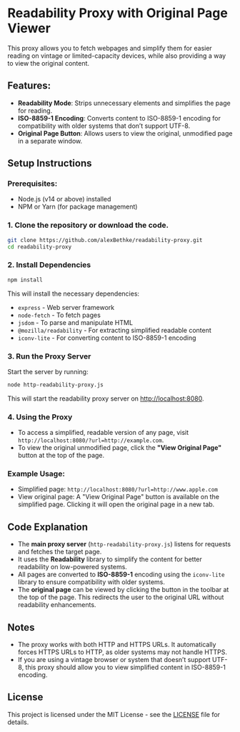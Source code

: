 
# Readability Proxy with Original Page Viewer

This proxy allows you to fetch webpages and simplify them for easier reading on vintage or limited-capacity devices, while also providing a way to view the original content.

## Features:
- **Readability Mode**: Strips unnecessary elements and simplifies the page for reading.
- **ISO-8859-1 Encoding**: Converts content to ISO-8859-1 encoding for compatibility with older systems that don’t support UTF-8.
- **Original Page Button**: Allows users to view the original, unmodified page in a separate window.

## Setup Instructions

### Prerequisites:
- Node.js (v14 or above) installed
- NPM or Yarn (for package management)

### 1. Clone the repository or download the code.

```bash
git clone https://github.com/alexBethke/readability-proxy.git
cd readability-proxy
```

### 2. Install Dependencies

```bash
npm install
```

This will install the necessary dependencies:
- `express` - Web server framework
- `node-fetch` - To fetch pages
- `jsdom` - To parse and manipulate HTML
- `@mozilla/readability` - For extracting simplified readable content
- `iconv-lite` - For converting content to ISO-8859-1 encoding

### 3. Run the Proxy Server

Start the server by running:

```bash
node http-readability-proxy.js
```

This will start the readability proxy server on [http://localhost:8080](http://localhost:8080).

### 4. Using the Proxy

- To access a simplified, readable version of any page, visit `http://localhost:8080/?url=http://example.com`.
- To view the original unmodified page, click the **"View Original Page"** button at the top of the page.

### Example Usage:

- Simplified page: `http://localhost:8080/?url=http://www.apple.com`
- View original page: A "View Original Page" button is available on the simplified page. Clicking it will open the original page in a new tab.

## Code Explanation

- The **main proxy server** (`http-readability-proxy.js`) listens for requests and fetches the target page.
- It uses the **Readability** library to simplify the content for better readability on low-powered systems.
- All pages are converted to **ISO-8859-1** encoding using the `iconv-lite` library to ensure compatibility with older systems.
- The **original page** can be viewed by clicking the button in the toolbar at the top of the page. This redirects the user to the original URL without readability enhancements.

## Notes

- The proxy works with both HTTP and HTTPS URLs. It automatically forces HTTPS URLs to HTTP, as older systems may not handle HTTPS.
- If you are using a vintage browser or system that doesn’t support UTF-8, this proxy should allow you to view simplified content in ISO-8859-1 encoding.

## License

This project is licensed under the MIT License - see the [LICENSE](LICENSE) file for details.

